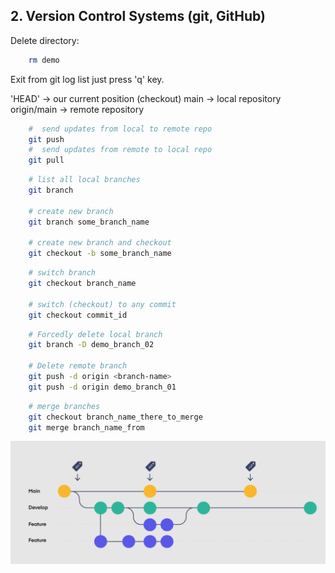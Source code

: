 ## 2. Version Control Systems (git, GitHub)

Delete directory:
```bash
    rm demo
```

Exit from git log list just press 'q' key.

'HEAD' -> our current position (checkout) 
main -> local repository
origin/main -> remote repository

```bash
    #  send updates from local to remote repo
    git push
    #  send updates from remote to local repo
    git pull
```

```bash
    # list all local branches
    git branch

    # create new branch
    git branch some_branch_name

    # create new branch and checkout
    git checkout -b some_branch_name
```


```bash
    # switch branch
    git checkout branch_name

    # switch (checkout) to any commit
    git checkout commit_id
```


```bash
    # Forcedly delete local branch
    git branch -D demo_branch_02

    # Delete remote branch
    git push -d origin <branch-name>
    git push -d origin demo_branch_01
```

```bash
    # merge branches
    git checkout branch_name_there_to_merge
    git merge branch_name_from
```

![](/pictures/git_branching.png)